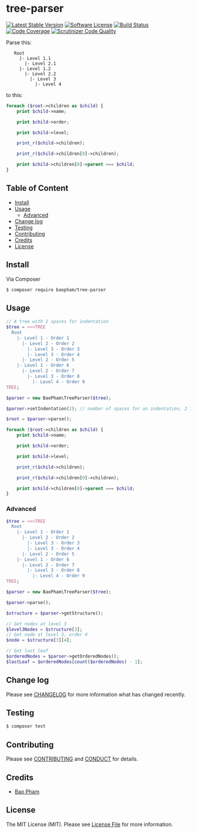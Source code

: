 # tree-parser

[![Latest Stable Version](https://poser.pugx.org/baopham/tree-parser/v/stable)](https://packagist.org/packages/baopham/tree-parser)
[![Software License][ico-license]](LICENSE.md)
[![Build Status](https://travis-ci.org/baopham/php-tree-parser.svg?branch=master)](https://travis-ci.org/baopham/php-tree-parser)
[![Code Coverage](https://scrutinizer-ci.com/g/baopham/php-tree-parser/badges/coverage.png?b=master)](https://scrutinizer-ci.com/g/baopham/php-tree-parser/?branch=master)
[![Scrutinizer Code Quality](https://scrutinizer-ci.com/g/baopham/php-tree-parser/badges/quality-score.png?b=master)](https://scrutinizer-ci.com/g/baopham/php-tree-parser/?branch=master)

Parse this:

```
   Root
     |- Level 1.1
       |- Level 2.1
     |- Level 1.2
       |- Level 2.2
         |- Level 3
           |- Level 4
```

to this:

```php
foreach ($root->children as $child) {
    print $child->name;

    print $child->order;

    print $child->level;

    print_r($child->children);

    print_r($child->children[0]->children);

    print $child->children[0]->parent === $child;
}
```

## Table of Content
* [Install](#install)
* [Usage](#usage)
  * [Advanced](#advanced)
* [Change log](#change-log)
* [Testing](#testing)
* [Contributing](#contributing)
* [Credits](#credits)
* [License](#license)

## Install

Via Composer

``` bash
$ composer require baopham/tree-parser
```

## Usage

``` php
// A tree with 2 spaces for indentation
$tree = <<<TREE
  Root
    |- Level 1 - Order 1
      |- Level 2 - Order 2
        |- Level 3 - Order 3
        |- Level 3 - Order 4
      |- Level 2 - Order 5
    |- Level 1 - Order 6
      |- Level 2 - Order 7
        |- Level 3 - Order 8
          |- Level 4 - Order 9
TREE;

$parser = new BaoPham\TreeParser($tree);

$parser->setIndentation(2); // number of spaces for an indentation, 2 is the default.

$root = $parser->parse();

foreach ($root->children as $child) {
    print $child->name;

    print $child->order;

    print $child->level;

    print_r($child->children);

    print_r($child->children[0]->children);

    print $child->children[0]->parent === $child;
}
```

### Advanced

```php
$tree = <<<TREE
  Root
    |- Level 1 - Order 1
      |- Level 2 - Order 2
        |- Level 3 - Order 3
        |- Level 3 - Order 4
      |- Level 2 - Order 5
    |- Level 1 - Order 6
      |- Level 2 - Order 7
        |- Level 3 - Order 8
          |- Level 4 - Order 9
TREE;

$parser = new BaoPham\TreeParser($tree);

$parser->parse();

$structure = $parser->getStructure();

// Get nodes at level 3
$level3Nodes = $structure[3];
// Get node at level 3, order 4
$node = $structure[3][4];

// Get last leaf
$orderedNodes = $parser->getOrderedNodes();
$lastLeaf = $orderedNodes[count($orderedNodes) - 1];
```


## Change log

Please see [CHANGELOG](CHANGELOG.md) for more information what has changed recently.

## Testing

``` bash
$ composer test
```

## Contributing

Please see [CONTRIBUTING](CONTRIBUTING.md) and [CONDUCT](CONDUCT.md) for details.

## Credits

- [Bao Pham](https://github.com/baopham)

## License

The MIT License (MIT). Please see [License File](LICENSE.md) for more information.

[ico-version]: https://img.shields.io/packagist/v/baopham/tree-parser.svg?style=flat-square
[ico-license]: https://img.shields.io/badge/license-MIT-brightgreen.svg?style=flat-square
[ico-travis]: https://img.shields.io/travis/baopham/tree-parser/master.svg?style=flat-square
[ico-scrutinizer]: https://img.shields.io/scrutinizer/coverage/g/baopham/tree-parser.svg?style=flat-square
[ico-code-quality]: https://img.shields.io/scrutinizer/g/baopham/tree-parser.svg?style=flat-square
[ico-downloads]: https://img.shields.io/packagist/dt/baopham/tree-parser.svg?style=flat-square

[link-packagist]: https://packagist.org/packages/baopham/tree-parser
[link-travis]: https://travis-ci.org/baopham/tree-parser
[link-scrutinizer]: https://scrutinizer-ci.com/g/baopham/tree-parser/code-structure
[link-code-quality]: https://scrutinizer-ci.com/g/baopham/tree-parser
[link-downloads]: https://packagist.org/packages/baopham/tree-parser
[link-author]: https://github.com/baopham
[link-contributors]: ../../contributors
